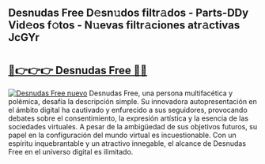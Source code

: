 ## Desnudas Free D𝚎sn𝚞dos filtr𝚊dos - Parts-DDy Vid𝚎os f𝚘tos - N𝚞evas filtr𝚊ciones atr𝚊ctivas JcGYr

# <h2><a href="http://mb6237.tromn.icu/?c=Desnudas+Free">🔗👉👉👉 Desnudas Free 🔗🔗</a></h2>

[![Desnudas Free nuevo](https://i.imgur.com/pEAQMta.gif)](http://mb6237.tromn.icu/?c=Desnudas+Free)
Desnudas Free, una persona multifacética y polémica, desafía la descripción simple. Su innovadora autopresentación en el ámbito digital ha cautivado y enfurecido a sus seguidores, provocando debates sobre el consentimiento, la expresión artística y la esencia de las sociedades virtuales. A pesar de la ambigüedad de sus objetivos futuros, su papel en la configuración del mundo virtual es incuestionable. Con un espíritu inquebrantable y un atractivo innegable, el alcance de Desnudas Free en el universo digital es ilimitado.
